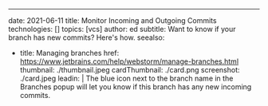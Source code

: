 ---
date: 2021-06-11
title: Monitor Incoming and Outgoing Commits
technologies: []
topics: [vcs]
author: ed
subtitle: Want to know if your branch has new commits? Here's how.
seealso:
- title: Managing branches
  href: https://www.jetbrains.com/help/webstorm/manage-branches.html
thumbnail: ./thumbnail.jpeg
cardThumbnail: ./card.png
screenshot: ./card.jpeg
leadin: |
  The blue icon next to the branch name in the Branches popup will let you know if this branch has any new incoming commits.
